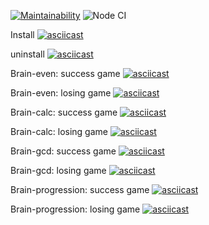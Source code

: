 [![Maintainability](https://api.codeclimate.com/v1/badges/a99a88d28ad37a79dbf6/maintainability)](https://codeclimate.com/github/codeclimate/codeclimate/maintainability)
![Node CI](https://github.com/krisgordey/frontend-project-lvl1/workflows/Node%20CI/badge.svg)

Install
[![asciicast](https://asciinema.org/a/Ypn9YRVjZVjVWDfcnIYW4B2pQ.svg)](https://asciinema.org/a/Ypn9YRVjZVjVWDfcnIYW4B2pQ)

uninstall
[![asciicast](https://asciinema.org/a/l6BKflf22S0azT0yAuy9CDwz8.svg)](https://asciinema.org/a/l6BKflf22S0azT0yAuy9CDwz8)

Brain-even: success game
[![asciicast](https://asciinema.org/a/10c4oXC0kTJijToMYy7Kz1tdv.svg)](https://asciinema.org/a/10c4oXC0kTJijToMYy7Kz1tdv)

Brain-even: losing game
[![asciicast](https://asciinema.org/a/69L6lHm8yzIhXxTmgVu6A9Jeo.svg)](https://asciinema.org/a/69L6lHm8yzIhXxTmgVu6A9Jeo)

Brain-calc: success game
[![asciicast](https://asciinema.org/a/fORIdEqZiHPrytyHFvKtdm4US.svg)](https://asciinema.org/a/fORIdEqZiHPrytyHFvKtdm4US)

Brain-calc: losing game
[![asciicast](https://asciinema.org/a/cqHds1bCAEMwTQXfCUqK3HrCv.svg)](https://asciinema.org/a/cqHds1bCAEMwTQXfCUqK3HrCv)

Brain-gcd: success game
[![asciicast](https://asciinema.org/a/4QCiYJwJLd0IfLMq17axW7SkR.svg)](https://asciinema.org/a/4QCiYJwJLd0IfLMq17axW7SkR)

Brain-gcd: losing game
[![asciicast](https://asciinema.org/a/wTaoka22vgkKsHYVwSNXAJXuH.svg)](https://asciinema.org/a/wTaoka22vgkKsHYVwSNXAJXuH)

Brain-progression: success game
[![asciicast](https://asciinema.org/a/2pYkJN7b1QZNgfjDU4MzeJ0uE.svg)](https://asciinema.org/a/2pYkJN7b1QZNgfjDU4MzeJ0uE)

Brain-progression: losing game
[![asciicast](https://asciinema.org/a/4q6OpTU1pyqVgs9ronZrkxqRV.svg)](https://asciinema.org/a/4q6OpTU1pyqVgs9ronZrkxqRV)
